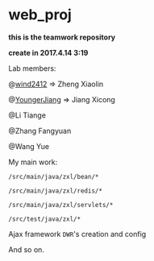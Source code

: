 # web_proj

__this is the teamwork repository__

__create in 2017.4.14 3:19__

Lab members:
	
@[wind2412](https://github.com/wind2412)			=>		Zheng Xiaolin
	
@[YoungerJiang](https://github.com/YoungerJiang)		=>		Jiang Xicong
	
@Li Tiange
	
@Zhang Fangyuan
	
@Wang Yue






My main work:  

`/src/main/java/zxl/bean/*`

`/src/main/java/zxl/redis/*`

`/src/main/java/zxl/servlets/*`

`/src/test/java/zxl/*`

Ajax framework `DWR`'s creation and config

And so on.
